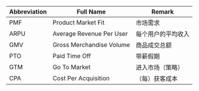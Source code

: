 <!-- 记录一些职场常用的单词缩写 -->
<!-- 2023-10-23 -->

|  Abbreviation   | Full Name | Remark |
|  ----  | ----  | ---- |
| PMF  | Product Market Fit | 市场需求 |
| ARPU  | Average Revenue Per User | 每个用户的平均收入 |
| GMV  | Gross Merchandise Volume | 商品成交总额 |
| PTO  | Paid Time Off | 带薪假期 |
| GTM  | Go To Market | 进入市场（策略） |
| CPA  | Cost Per Acquisition | （每）获客成本 |
